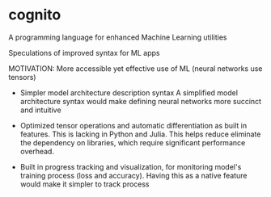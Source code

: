 # cognito
A programming language for enhanced Machine Learning utilities

Speculations of improved syntax for ML apps

MOTIVATION: More accessible yet effective use of ML
(neural networks use tensors)

- Simpler model architecture description syntax
A simplified model architecture syntax would make defining neural networks more succinct and intuitive 

- Optimized tensor operations and automatic differentiation as built in  features. This is lacking in Python and Julia. This helps reduce eliminate the dependency on libraries, which require significant performance overhead.

- Built in progress tracking and visualization, for monitoring model's training process (loss and accuracy). Having this as a native feature would make it simpler to track process
